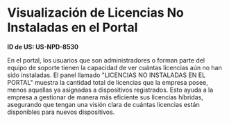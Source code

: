 # Visualización de Licencias No Instaladas en el Portal

**ID de US: US-NPD-8530**

En el portal, los usuarios que son administradores o forman parte del equipo de soporte tienen la capacidad de ver cuántas licencias aún no han sido instaladas. El panel llamado "LICENCIAS NO INSTALADAS EN EL PORTAL" muestra la cantidad total de licencias que la empresa posee, menos aquellas ya asignadas a dispositivos registrados. Esto ayuda a la empresa a gestionar de manera más eficiente sus licencias híbridas, asegurando que tengan una visión clara de cuántas licencias están disponibles para nuevos dispositivos.